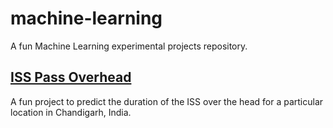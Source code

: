 # machine-learning
A fun Machine Learning experimental projects repository.

## [ISS Pass Overhead](https://github.com/abhaystoic/machine-learning/tree/master/iss-pass-over-head)

A fun project to predict the duration of the ISS over the head for a particular location in Chandigarh, India.

